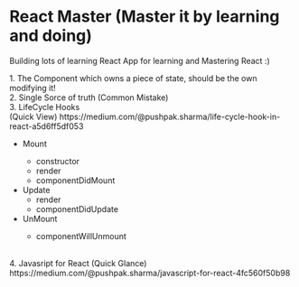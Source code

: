# React Master (Master it by learning and doing)
Building lots of learning React App for learning and Mastering React :)

</hr>
1. The Component which owns a piece of state, should be the own modifying it!
</br>
2. Single Sorce of truth (Common Mistake)
</br>
3. LifeCycle Hooks<br/>
(Quick View)
https://medium.com/@pushpak.sharma/life-cycle-hook-in-react-a5d6ff5df053
<ul>
  <li>Mount</li>
  	<ul>
      <li>constructor</li>
      <li>render</li>
      <li>componentDidMount</li>
    </ul>
  <li>Update
    <ul>
      <li>render</li>
      <li>componentDidUpdate</li>
    </ul>
  </li>
  <li>UnMount</li>
  	<ul>
      <li>componentWillUnmount</li>
    </ul>
</ul>
</br>
4. Javasript for React (Quick Glance)
https://medium.com/@pushpak.sharma/javascript-for-react-4fc560f50b98
